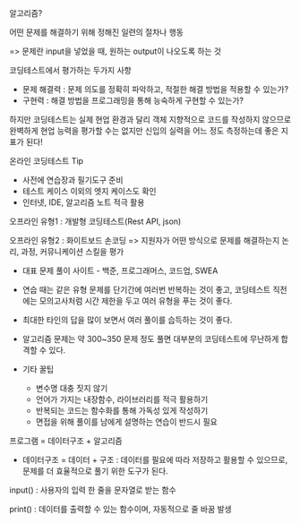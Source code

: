 알고리즘?

어떤 문제를 해결하기 위해 정해진 일련의 절차나 행동

=> 문제란 input을 넣었을 때, 원하는 output이 나오도록 하는 것



코딩테스트에서 평가하는 두가지 사항

- 문제 해결력 : 문제 의도를 정확히 파악하고, 적절한 해결 방법을 적용할 수 있는가?
- 구현력 : 해결 방법을 프로그래밍을 통해 능숙하게 구현할 수 있는가?

하지만 코딩테스트는 실제 현업 환경과 달리 객체 지향적으로 코드를 작성하지 않으므로 완벽하게 현업 능력을 평가할 수는 없지만 신입의 실력을 어느 정도 측정하는데 좋은 지표가 된다!



온라인 코딩테스트 Tip

- 사전에 연습장과 필기도구 준비
- 테스트 케이스 이외의 엣지 케이스도 확인
- 인터넷, IDE, 알고리즘 노트 적극 활용



오프라인 유형1 : 개발형 코딩테스트(Rest API, json)

오프라인 유형2 : 화이트보드 손코딩 => 지원자가 어떤 방식으로 문제를 해결하는지 논리, 과정, 커뮤니케이션 스킬을 평가



- 대표 문제 풀이 사이트 - 백준, 프로그래머스, 코드업, SWEA

- 연습 때는 같은 유형 문제를 단기간에 여러번 반복하는 것이 좋고, 코딩테스트 직전에는 모의고사처럼 시간 제한을 두고 여러 유형을 푸는 것이 좋다.

- 최대한 타인의 답을 많이 보면서 여러 풀이를 습득하는 것이 좋다.

- 알고리즘 문제는 약 300~350 문제 정도 풀면 대부분의 코딩테스트에 무난하게 합격할 수 있다.
- 기타 꿀팁
  - 변수명 대충 짓지 않기
  - 언어가 가지는 내장함수, 라이브러리를 적극 활용하기
  - 반복되는 코드는 함수화를 통해 가독성 있게 작성하기
  - 면접을 위해 풀이를 남에게 설명하는 연습이 반드시 필요



프로그램 = 데이터구조 + 알고리즘

- 데이터구조 = 데이터 + 구조 : 데이터를 필요에 따라 저장하고 활용할 수 있으므로, 문제를 더 효율적으로 풀기 위한 도구가 된다.



input() : 사용자의 입력 한 줄을 문자열로 받는 함수

print() : 데이터를 출력할 수 있는 함수이며, 자동적으로 줄 바꿈 발생